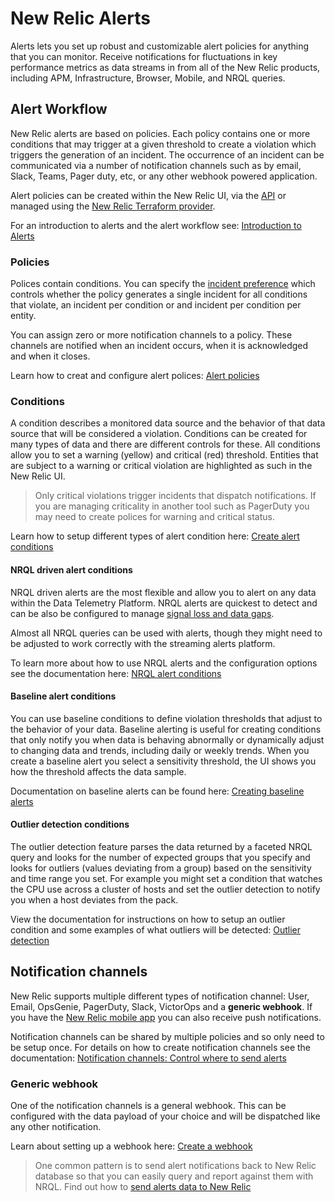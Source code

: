 # New Relic Alerts
Alerts lets you set up robust and customizable alert policies for anything that you can monitor. Receive notifications for fluctuations in key performance metrics as data streams in from all of the New Relic products, including APM, Infrastructure, Browser, Mobile, and NRQL queries.

## Alert Workflow
New Relic alerts are based on policies. Each policy contains one or more conditions that may trigger at a given threshold to create a violation which triggers the generation of an incident. The occurrence of an incident can be communicated via a number of notification channels such as by email, Slack, Teams, Pager duty, etc, or any other webhook powered application.

Alert policies can be created within the New Relic UI, via the [API](https://docs.newrelic.com/docs/alerts/rest-api-alerts/new-relic-alerts-rest-api/rest-api-calls-new-relic-alerts) or managed using the [New Relic Terraform provider](https://registry.terraform.io/providers/newrelic/newrelic/latest/docs/resources/alert_policy).

For an introduction to alerts and the alert workflow see: [Introduction to Alerts](https://docs.newrelic.com/docs/alerts-applied-intelligence/new-relic-alerts/get-started/introduction-alerts)

### Policies
Polices contain conditions. You can specify the [incident preference](https://docs.newrelic.com/docs/alerts-applied-intelligence/new-relic-alerts/alert-policies/specify-when-alerts-create-incidents) which controls whether the policy generates a single incident for all conditions that violate, an incident per condition or and incident per condition per entity. 

You can assign zero or more notification channels to a policy. These channels are notified when an incident occurs, when it is acknowledged and when it closes.

Learn how to creat and configure alert polices: [Alert policies](https://docs.newrelic.com/docs/alerts-applied-intelligence/new-relic-alerts/alert-policies/create-edit-or-find-alert-policy)

### Conditions
A condition describes a monitored data source and the behavior of that data source that will be considered a violation. Conditions can be created for many types of data and there are different controls for these. All conditions allow you to set a warning (yellow) and critical (red) threshold. Entities that are subject to a warning or critical violation are highlighted as such in the New Relic UI.

> Only critical violations trigger incidents that dispatch notifications. If you are managing criticality in another tool such as PagerDuty you may need to create polices for warning and critical status.

Learn how to setup different types of alert condition here: [Create alert conditions](https://docs.newrelic.com/docs/alerts-applied-intelligence/new-relic-alerts/alert-conditions/create-alert-conditions) 

#### NRQL driven alert conditions
NRQL driven alerts are the most flexible and allow you to alert on any data within the Data Telemetry Platform. NRQL alerts are  quickest to detect and can be also be configured to manage [signal loss and data gaps](https://docs.newrelic.com/docs/alerts-applied-intelligence/new-relic-alerts/get-started/streaming-alerts-key-terms-concepts). 

Almost all NRQL queries can be used with alerts, though they might need to be adjusted to work correctly with the streaming alerts platform. 

To learn more about how to use NRQL alerts and the configuration options see the documentation here: [NRQL alert conditions](https://docs.newrelic.com/docs/alerts-applied-intelligence/new-relic-alerts/alert-conditions/create-nrql-alert-conditions)

#### Baseline alert conditions
You can use baseline conditions to define violation thresholds that adjust to the behavior of your data. Baseline alerting is useful for creating conditions that only notify you when data is behaving abnormally or dynamically adjust to changing data and trends, including daily or weekly trends. When you create a baseline alert you select a sensitivity threshold, the UI shows you how the threshold affects the data sample.

Documentation on baseline alerts can be found here: [Creating baseline alerts](https://docs.newrelic.com/docs/alerts-applied-intelligence/new-relic-alerts/alert-conditions/create-baseline-alert-conditions)

#### Outlier detection conditions
The outlier detection feature parses the data returned by a faceted NRQL query and looks for the number of expected groups that you specify and looks for outliers (values deviating from a group) based on the sensitivity and time range you set. For example you might set a condition that watches the CPU use across a cluster of hosts and set the outlier detection to notify you when a host deviates from the pack.

View the documentation for instructions on how to setup an outlier condition and some examples of what outliers will be detected: [Outlier detection](https://docs.newrelic.com/docs/alerts-applied-intelligence/new-relic-alerts/alert-conditions/outlier-detection-nrql-alert)

## Notification channels
New Relic supports multiple different types of notification channel: User, Email, OpsGenie, PagerDuty, Slack, VictorOps and a **generic webhook**. If you have the [New Relic mobile app](https://newrelic.com/platform/mobility) you can also receive push notifications.

Notification channels can be shared by multiple policies and so only need to be setup once. For details on how to create notification channels see the documentation: [Notification channels: Control where to send alerts](https://docs.newrelic.com/docs/alerts-applied-intelligence/new-relic-alerts/alert-notifications/notification-channels-control-where-send-alerts)

### Generic webhook
One of the notification channels is a general webhook. This can be configured with the data payload of your choice and will be dispatched like any other notification. 

Learn about setting up a webhook here: [Create a webhook](https://docs.newrelic.com/docs/alerts-applied-intelligence/new-relic-alerts/alert-notifications/customize-your-webhook-payload)

> One common pattern is to send alert notifications back to New Relic database so that you can easily query and report against them with NRQL. Find out how to [send alerts data to New Relic](https://blog.newrelic.com/product-news/sending-alerts-data-to-insights/)